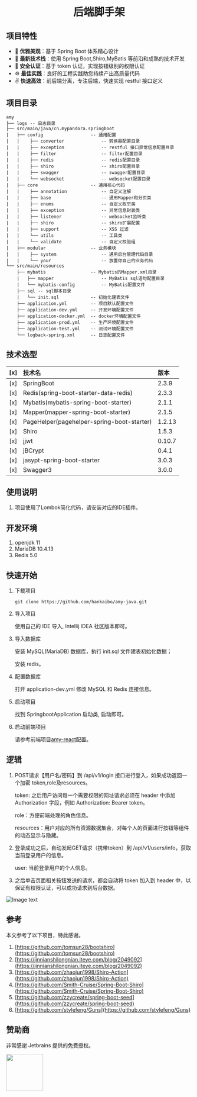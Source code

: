 <h1 align="center">后端脚手架</h1>

## 项目特性

- :gem: **优雅美观**：基于 Spring Boot 体系精心设计
- :rocket: **最新技术栈**：使用 Spring Boot,Shiro,MyBatis 等前沿和成熟的技术开发
- :closed_lock_with_key: **安全认证**：基于 token 认证，实现按钮级别的权限认证
- :gear: **最佳实践**：良好的工程实践助您持续产出高质量代码
- :v: **快速高效**：前后端分离，专注后端，快速实现 restful 接口定义

## 项目目录

```
amy  
├── logs -- 日志目录 
├── src/main/java/cn.mypandora.springboot 
|   ├── config                  -- 通用配置  
|   |    ├── converter              -- 转换器配置目录 
|   |    ├── exception              -- restful 接口异常信息配置目录 
|   |    ├── filter                 -- filter配置目录
|   |    ├── redis                  -- redis配置目录
|   |    ├── shiro                  -- shiro配置目录 
|   |    ├── swagger                -- swagger配置目录 
|   |    └── websocket              -- websocket配置目录   
|   ├── core                    -- 通用核心代码  
|   |    ├── annotation             -- 自定义注解 
|   |    ├── base                   -- 通用Mapper和分页类 
|   |    ├── enums                  -- 自定义枚举类 
|   |    ├── exception              -- 异常信息封装类 
|   |    ├── listener               -- websocket监听类 
|   |    ├── shiro                  -- shiro扩展配置 
|   |    ├── support                -- XSS 过滤 
|   |    └── utils                  -- 工具类  
|   |    └── validate               -- 自定义校验组  
|   ├── modular                 -- 业务模块  
|   |    ├── system                 -- 通用后台管理代码目录 
|   |    └── your                   -- 放置你自己的业务代码
└── src/main/resources  
    ├── mybatis                 -- Mybatis的Mapper.xml目录 
    |   ├── mapper                  -- MyBatis sql语句配置目录
    |   └── mybatis-config          -- MyBatis配置文件
    ├── sql -- sql脚本目录 
    |   └── init.sql            -- 初始化建表文件    
    ├── application.yml         -- 项目默认配置文件  
    ├── application-dev.yml     -- 开发环境配置文件  
    ├── application-docker.yml  -- docker环境配置文件  
    ├── application-prod.yml    -- 生产环境配置文件  
    ├── application-test.yml    -- 测试环境配置文件  
    └── logback-spring.xml      -- 日志配置文件  
```

## 技术选型

[x] | 技术名 | 版本
 :---: | :--- | :---  
[x] | SpringBoot | 2.3.9
[x] | Redis(spring-boot-starter-data-redis) | 2.3.3
[x] | Mybatis(mybatis-spring-boot-starter) | 2.1.1
[x] | Mapper(mapper-spring-boot-starter) | 2.1.5
[x] | PageHelper(pagehelper-spring-boot-starter) | 1.2.13
[x] | Shiro | 1.5.3
[x] | jjwt | 0.10.7
[x] | jBCrypt | 0.4.1
[x] | jasypt-spring-boot-starter | 3.0.3
[x] | Swagger3 | 3.0.0

## 使用说明

1. 项目使用了Lombok简化代码，请安装对应的IDE插件。

## 开发环境

1. openjdk 11
2. MariaDB 10.4.13
3. Redis 5.0

## 快速开始

1. 下载项目
    ```
   git clone https://github.com/hankaibo/amy-java.git
   ```

2. 导入项目

   使用自己的 IDE 导入, Intellij IDEA 社区版本即可。

3. 导入数据库

   安装 MySQL(MariaDB) 数据库，执行 init.sql 文件建表初始化数据；

   安装 redis。

4. 配置数据库

   打开 application-dev.yml 修改 MySQL 和 Redis 连接信息。

5. 启动项目

   找到 SpringbootApplication 启动类, 启动即可。

6. 启动前端项目

   请参考前端项目[amy-react](https://github.com/hankaibo/amy-react)配置。

## 逻辑

1. POST请求【用户名/密码】到 /api/v1/login 接口进行登入，如果成功返回一个加密 token,role及resources。

   token: 之后用户访问每一个需要权限的网址请求必须在 header 中添加 Authorization 字段，例如 Authorization: Bearer token。

   role：方便前端处理的角色信息。

   resources：用户对应的所有资源数据集合，对每个人的页面进行按钮等组件的动态显示与隐藏。
2. 登录成功之后，自动发起GET请求（携带token）到 /api/v1/users/info，获取当前登录用户的信息。

   user: 当前登录用户的个人信息。

3. 之后单击页面相关按钮发送的请求，都会自动将 token 加入到 header 中，以保证有权限认证，可以成功请求到后台数据。

![Image text](./image/jwt.png)

## 参考

本文参考了以下项目，特此感谢。

1. [https://github.com/tomsun28/bootshiro](https://github.com/tomsun28/bootshiro)
2. [https://jinnianshilongnian.iteye.com/blog/2049092](https://jinnianshilongnian.iteye.com/blog/2049092)
3. [https://github.com/zhaojun1998/Shiro-Action](https://github.com/zhaojun1998/Shiro-Action)
4. [https://github.com/Smith-Cruise/Spring-Boot-Shiro](https://github.com/Smith-Cruise/Spring-Boot-Shiro)
5. [https://github.com/zzycreate/spring-boot-seed](https://github.com/zzycreate/spring-boot-seed)
6. [https://github.com/stylefeng/Guns](https://github.com/stylefeng/Guns)

## 赞助商

非常感谢 Jetbrains 提供的免费授权。

<a href="https://www.jetbrains.com/" target="_blank"><img src="https://www.jetbrains.com/company/brand/img/logo1.svg" width="100"></a>

